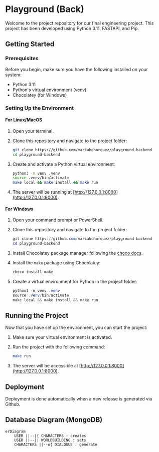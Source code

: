 # Playground (Back)

Welcome to the project repository for our final engineering project. This project has been developed using Python 3.11, FASTAPI, and Pip.

## Getting Started

### Prerequisites

Before you begin, make sure you have the following installed on your system:

- Python 3.11
- Python's virtual environment (venv)
- Chocolatey (for Windows)

### Setting Up the Environment

#### For Linux/MacOS

1. Open your terminal.
2. Clone this repository and navigate to the project folder:

   ```bash
   git clone https://github.com/mariabohorquez/playground-backend
   cd playground-backend
   ```
   
3. Create and activate a Python virtual environment:

   ```bash
   python3 -m venv .venv
   source .venv/bin/activate
   make local && make install && make run
   ```
   
5. The server will be running at [http://127.0.0.1:8000](http://127.0.0.1:8000).

#### For Windows

1. Open your command prompt or PowerShell.
2. Clone this repository and navigate to the project folder:

   ```powershell
   git clone https://github.com/mariabohorquez/playground-backend
   cd playground-backend
   ```
   
3. Install Chocolatey package manager following the [choco docs](https://chocolatey.org/install#individual).
   
4. Install the `make` package using Chocolatey:

   ```powershell
   choco install make
   ```

5. Create a virtual environment for Python in the project folder:

   ```powershell
   python3 -m venv .venv
   source .venv/bin/activate
   make local && make install && make run
   ```

## Running the Project

Now that you have set up the environment, you can start the project:

1. Make sure your virtual environment is activated.

2. Run the project with the following command:

   ```bash
   make run
   ```

4. The server will be accessible at [http://127.0.0.1:8000](http://127.0.0.1:8000).

## Deployment 

Deployment is done automatically when a new release is generated via Github.

## Database Diagram (MongoDB)

```mermaid
erDiagram
    USER ||--|{ CHARACTERS : creates
    USER ||--|| WORLDBUILDING : sets
    CHARACTERS ||--o{ DIALOGUE : generate
```
